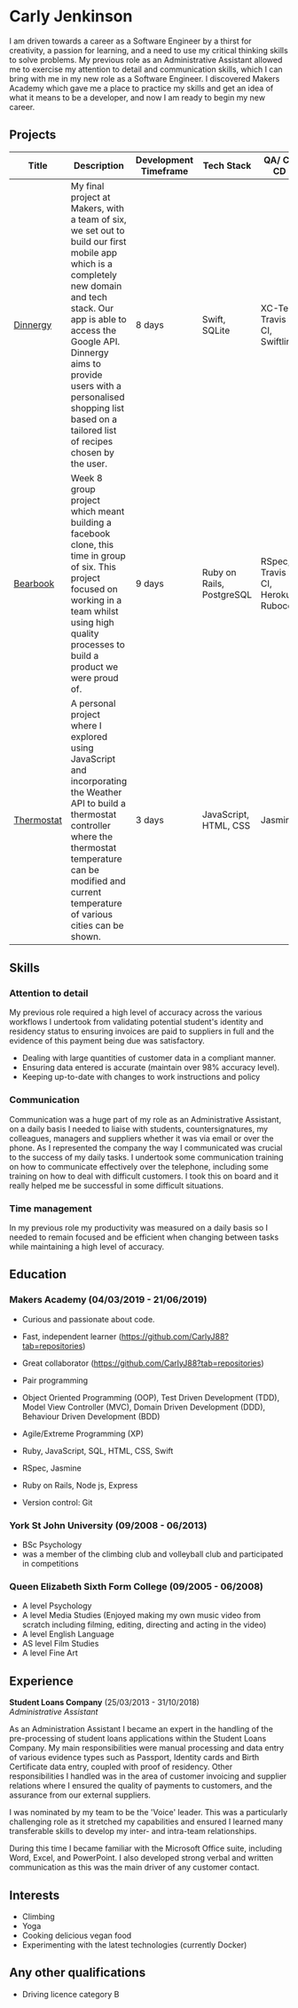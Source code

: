 # Carly Jenkinson

I am driven towards a career as a Software Engineer by a thirst for creativity, a passion for learning, and a need to use my critical thinking skills to solve problems. My previous role as an Administrative Assistant allowed me to exercise my attention to detail and communication skills, which I can bring with me in my new role as a Software Engineer. I discovered Makers Academy which gave me a place to practice my skills and get an idea of what it means to be a developer, and now I am ready to begin my new career.

## Projects
|Title | Description | Development Timeframe | Tech Stack | QA/ CI/ CD |
--- | --- | --- |--- | --- |
|[Dinnergy](https://github)| My final project at Makers, with a team of six, we set out to build our first mobile app which is a completely new domain and tech stack. Our app is able to access the Google API. Dinnergy aims to provide users with a personalised shopping list based on a tailored list of recipes chosen by the user.| 8 days | Swift, SQLite | XC-Test, Travis CI, Swiftlint|
|[Bearbook](https://github.com/CarlyJ88/Acebook-The-Brave-Bears) | Week 8 group project which meant building a facebook clone, this time in group of six. This project focused on working in a team whilst using high quality processes to build a product we were proud of. | 9 days |  Ruby on Rails, PostgreSQL | RSpec, Travis CI, Heroku, Rubocop |
|[Thermostat](https://github.com/CarlyJ88/Thermostat-challenge) | A personal project where I explored using JavaScript and incorporating the Weather API to build a thermostat controller where the thermostat temperature can be modified and current temperature of various cities can be shown. | 3 days | JavaScript, HTML, CSS | Jasmine |

## Skills

### Attention to detail

My previous role required a high level of accuracy across the various workflows I undertook from validating potential student's identity and residency status to ensuring invoices are paid to suppliers in full and the evidence of this payment being due was satisfactory. 
- Dealing with large quantities of customer data in a compliant manner.
- Ensuring data entered is accurate (maintain over 98% accuracy level).
- Keeping up-to-date with changes to work instructions and policy

### Communication

Communication was a huge part of my role as an Administrative Assistant, on a daily basis I needed to liaise with students, countersignatures, my colleagues, managers and suppliers whether it was via email or over the phone. As I represented the company the way I communicated was crucial to the success of my daily tasks. I undertook some communication training on how to communicate effectively over the telephone, including some training on how to deal with difficult customers. I took this on board and it really helped me be successful in some difficult situations.

### Time management

In my previous role my productivity was measured on a daily basis so I needed to remain focused and be efficient when changing between tasks while maintaining a high level of accuracy.

## Education

### Makers Academy (04/03/2019 - 21/06/2019)

- Curious and passionate about code.
- Fast, independent learner (https://github.com/CarlyJ88?tab=repositories)
- Great collaborator (https://github.com/CarlyJ88?tab=repositories)
- Pair programming

- Object Oriented Programming (OOP), Test Driven Development (TDD), Model View Controller (MVC), Domain Driven Development (DDD), Behaviour Driven Development (BDD)
- Agile/Extreme Programming (XP)
- Ruby, JavaScript, SQL, HTML, CSS, Swift
- RSpec, Jasmine
- Ruby on Rails, Node js, Express
- Version control: Git

### York St John University (09/2008 - 06/2013)
- BSc Psychology
- was a member of the climbing club and volleyball club and participated in competitions

### Queen Elizabeth Sixth Form College (09/2005 - 06/2008)

- A level Psychology
- A level Media Studies (Enjoyed making my own music video from scratch including filming, editing, directing and acting in the video)
- A level English Language
- AS level Film Studies
- A level Fine Art

## Experience

**Student Loans Company** (25/03/2013 - 31/10/2018)    
*Administrative Assistant*

As an Administration Assistant I became an expert in the handling of the pre-processing of student loans applications within the Student Loans Company. My main responsibilities were manual processing and data entry of various evidence types such as Passport, Identity cards and Birth Certificate data entry, coupled with proof of residency. Other responsibilities I handled was in the area of customer invoicing and supplier relations where I ensured the quality of payments to customers, and the assurance from our external suppliers.

I was nominated by my team to be the 'Voice' leader. This was a particularly challenging role as it stretched my capabilities and ensured I learned many transferable skills to develop my inter- and intra-team relationships.

During this time I became familiar with the Microsoft Office suite, including Word, Excel, and PowerPoint. I also developed strong verbal and written communication as this was the main driver of any customer contact. 

## Interests

- Climbing
- Yoga
- Cooking delicious vegan food
- Experimenting with the latest technologies (currently Docker)

## Any other qualifications

- Driving licence category B
